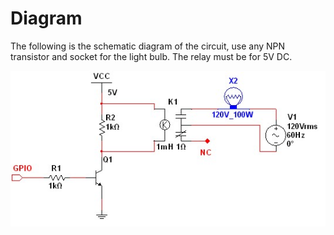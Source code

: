 # Diagram

The following is the schematic diagram of the circuit, use any NPN transistor and socket for the light bulb. The relay must be for 5V DC.

![bluetooth_relay](../images/bluetooth_relay.jpg)

